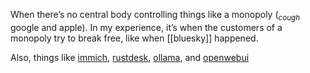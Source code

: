 When there’s no central body controlling things like a monopoly (<sub><i>cough</i></sub> google and apple). In my experience, it’s when the customers of a monopoly try to break free, like when [[bluesky]] happened.

Also, things like [immich](immich.app), [rustdesk](rustdesk.com), [ollama](ollama.com), and [openwebui](openwebui.com)

